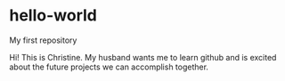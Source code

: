 # hello-world
My first repository

Hi! This is Christine. My husband wants me to learn github and is excited about the future projects we can accomplish together. 
